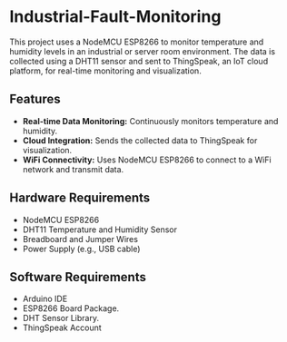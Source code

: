 # Industrial-Fault-Monitoring

This project uses a NodeMCU ESP8266 to monitor temperature and humidity levels in an industrial or server room environment. The data is collected using a DHT11 sensor and sent to ThingSpeak, an IoT cloud platform, for real-time monitoring and visualization.

## Features
- **Real-time Data Monitoring:** Continuously monitors temperature and humidity.
- **Cloud Integration:** Sends the collected data to ThingSpeak for visualization.
- **WiFi Connectivity:** Uses NodeMCU ESP8266 to connect to a WiFi network and transmit data.
## Hardware Requirements
- NodeMCU ESP8266
- DHT11 Temperature and Humidity Sensor
- Breadboard and Jumper Wires
- Power Supply (e.g., USB cable)
## Software Requirements
- Arduino IDE
- ESP8266 Board Package.
- DHT Sensor Library.
- ThingSpeak Account
